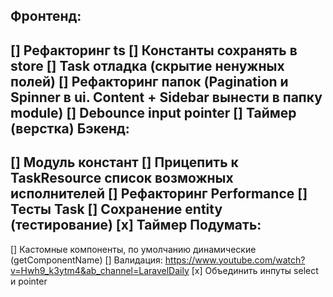 Фронтенд:
---------
[] Рефакторинг ts
[] Константы сохранять в store
[] Task отладка (скрытие ненужных полей)
[] Рефакторинг папок (Pagination и Spinner в ui. Content + Sidebar вынести в папку module)
[] Debounce input pointer
[] Таймер (верстка)
Бэкенд:
---------
[] Модуль констант
[] Прицепить к TaskResource список возможных исполнителей
[] Рефакторинг Performance
[] Тесты Task
[] Сохранение entity (тестирование)
[x] Таймер
Подумать:
---------
[] Кастомные компоненты, по умолчанию динамические (getComponentName)
[] Валидация: https://www.youtube.com/watch?v=Hwh9_k3ytm4&ab_channel=LaravelDaily
[x] Объединить инпуты select и pointer